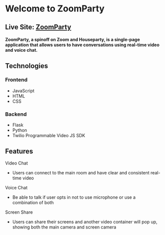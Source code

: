 # Welcome to ZoomParty

## Live Site: [ZoomParty](http://whatevs.herokuapp.com)

#### ZoomParty, a spinoff on Zoom and Houseparty, is a single-page application that allows users to have conversations using real-time video and voice chat.

## Technologies

### Frontend
 - JavaScript
 - HTML
 - CSS
 
### Backend
 - Flask
 - Python
 - Twilio Programmable Video JS SDK



## Features

Video Chat

 - Users can connect to the main room and have clear and consistent real-time video

Voice Chat

 - Be able to talk if user opts in not to use microphone or use a combination of both

Screen Share 

 - Users can share their screens and another video container will pop up, showing both the main camera and screen camera

